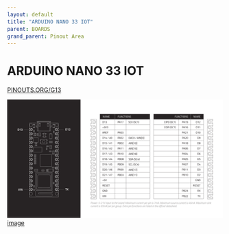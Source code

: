 ```yaml
---
layout: default
title: "ARDUINO NANO 33 IOT"
parent: BOARDS
grand_parent: Pinout Area
---
```


# ARDUINO NANO 33 IOT

<a href="https://www.PINOUTS.ORG/G13">PINOUTS.ORG/G13</a>

![image](./assets/70.png)  
[image](./assets/70.png)
